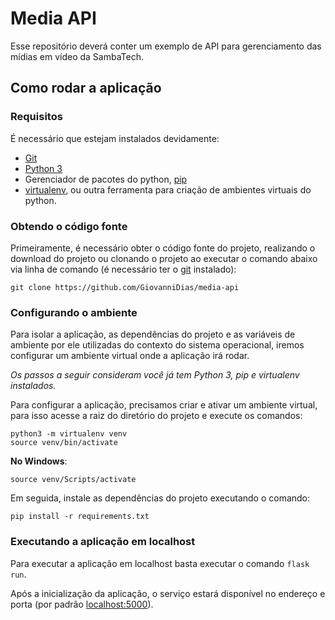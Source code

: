 # Media API
Esse repositório deverá conter um exemplo de API para gerenciamento das mídias em vídeo da SambaTech.

## Como rodar a aplicação

### Requisitos

É necessário que estejam instalados devidamente:
- [Git](https://git-scm.com/downloads)
- [Python 3](https://www.python.org/downloads/)
- Gerenciador de pacotes do python, [pip](https://pypi.org/project/pip/)
- [virtualenv](https://pypi.org/project/virtualenv/), ou outra ferramenta para criação de ambientes virtuais do python.

### Obtendo o código fonte

Primeiramente, é necessário obter o código fonte do projeto, realizando o download do projeto ou clonando o projeto ao executar o comando abaixo via linha de comando (é necessário ter o [git](https://git-scm.com/downloads) instalado):

```
git clone https://github.com/GiovanniDias/media-api
```

### Configurando o ambiente

Para isolar a aplicação, as dependências do projeto e as variáveis de ambiente por ele utilizadas do contexto do sistema operacional, iremos configurar um ambiente virtual onde a aplicação irá rodar. 

_Os passos a seguir consideram você já tem Python 3, pip e virtualenv instalados._

Para configurar a aplicação, precisamos criar e ativar um ambiente virtual, para isso acesse a raiz do diretório do projeto e execute os comandos:

```
python3 -m virtualenv venv
source venv/bin/activate
```

**No Windows**:
```
source venv/Scripts/activate
```

Em seguida, instale as dependências do projeto executando o comando:

```
pip install -r requirements.txt
```

### Executando a aplicação em localhost

Para executar a aplicação em localhost basta executar o comando `flask run`.

Após a inicialização da aplicação, o serviço estará disponível no endereço e porta (por padrão [localhost:5000](localhost:5000/)).